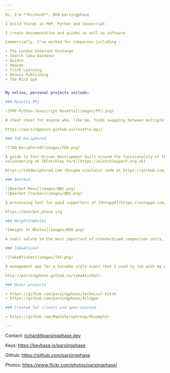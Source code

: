```yaml
---
---
Hi, I'm **Richard**, AKA parsingphase

I build things in PHP, Python and Javascript

I create documentation and guides as well as software

Commercially, I've worked for companies including -

- The London Internet Exchange
- Snatch (aka Bandana)
- Quidco 
- Amazon
- Fitch Learning
- Dennis Publishing
- The Mind Gym


My online, personal projects include:

### Rosetta PPJ

![PHP-Python-Javascript Rosetta](images/PPJ.png)

A cheat sheet for anyone who, like me, finds swapping between multiple C-type languages confusing

https://parsingphase.github.io/rosetta-ppj/

### TDD Deciphered 

![TDD Deciphered](images/TDD.png)

A guide to Test-Driven Development built around the functionality of the Engima, based on my time 
volunteering at [Bletchley Park](https://bletchleypark.org.uk)

https://tdddeciphered.com (Enigma simulator code at https://github.com/parsingphase/enigma-simulator)

### Beerbot

![Beerbot Menu](images/BB1.png)
![Beerbot Tracker](images/BB2.png)

A processing tool for paid supporters of [Untappd](https://untappd.com/), supporting stocklist management and consumption tracking

https://beerbot.phase.org

### WeightInWhales

![Weight In Whales](images/WIW.png)

A small salute to the most important of standardised comparison units, the metric blue whale

### TakeATicket 

![TakeATicket](images/TAT.png)

A management app for a karaoke-style event that I used to run with my wife and friends

http://parsingphase.github.io/takeAticket/

### Minor projects

- https://github.com/parsingphase/technical-hitch
- https://github.com/parsingphase/4sl2gpx

### Created for clients and open-sourced

- https://github.com/MapleSyrupGroup/dbsampler

---
```


Contact: richard@parsingphase.dev

Keys: https://keybase.io/parsingphase

Github: https://github.com/parsingphase

Photos: https://www.flickr.com/photos/parsingphase/